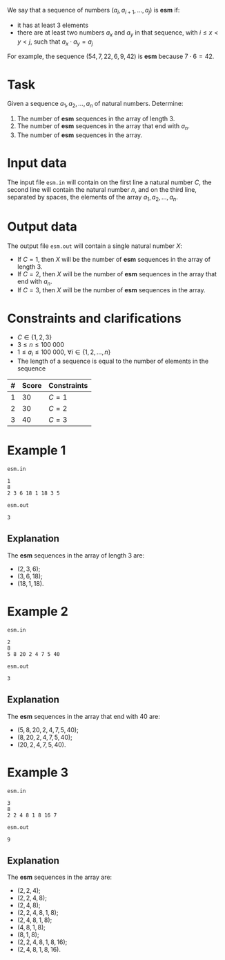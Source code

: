 We say that a sequence of numbers $(a_i, a_{i+1}, \dots, a_j)$ is **esm** if:

* it has at least $3$ elements
* there are at least two numbers $a_x$ and $a_y$ in that sequence, with $i \leq x < y < j$, such that $a_x \cdot a_y = a_j$

For example, the sequence $(54, 7, 22, 6, 9, 42)$ is **esm** because $7 \cdot 6 = 42$.

# Task

Given a sequence $a_1, a_2, \dots, a_n$ of natural numbers. Determine:

1. The number of **esm** sequences in the array of length $3$.
2. The number of **esm** sequences in the array that end with $a_n$.
3. The number of **esm** sequences in the array.

# Input data

The input file `esm.in` will contain on the first line a natural number $C$, the second line will contain the natural number $n$, and on the third line, separated by spaces, the elements of the array $a_1, a_2, \dots, a_n$.

# Output data

The output file `esm.out` will contain a single natural number $X$:

* If $C = 1$, then $X$ will be the number of **esm** sequences in the array of length $3$.
* If $C = 2$, then $X$ will be the number of **esm** sequences in the array that end with $a_n$.
* If $C = 3$, then $X$ will be the number of **esm** sequences in the array.

# Constraints and clarifications

* $C \in \{1, 2, 3\}$
* $3 \leq n \leq 100 \ 000$
* $1 \leq a_i \leq 100 \ 000$, $\forall i \in \{1, 2, \dots, n\}$
* The length of a sequence is equal to the number of elements in the sequence

|#|Score|Constraints|
|-|-|--------|
|1|30|$C = 1$|
|2|30|$C = 2$|
|3|40|$C = 3$|

# Example 1

`esm.in`
```
1
8
2 3 6 18 1 18 3 5
```

`esm.out`
```
3
```

## Explanation

The **esm** sequences in the array of length $3$ are:

* $(2, 3, 6)$;
* $(3, 6, 18)$;
* $(18, 1, 18)$.

# Example 2

`esm.in`
```
2
8
5 8 20 2 4 7 5 40
```

`esm.out`
```
3
```

## Explanation

The **esm** sequences in the array that end with $40$ are:

* $(5, 8, 20, 2, 4, 7, 5, 40)$;
* $(8, 20, 2, 4, 7, 5, 40)$;
* $(20, 2, 4, 7, 5, 40)$.

# Example 3

`esm.in`
```
3
8
2 2 4 8 1 8 16 7
```

`esm.out`
```
9
```

## Explanation

The **esm** sequences in the array are:

* $(2, 2, 4)$;
* $(2, 2, 4, 8)$;
* $(2, 4, 8)$;
* $(2, 2, 4, 8, 1, 8)$;
* $(2, 4, 8, 1, 8)$;
* $(4, 8, 1, 8)$;
* $(8, 1, 8)$;
* $(2, 2, 4, 8, 1, 8, 16)$;
* $(2, 4, 8, 1, 8, 16)$.